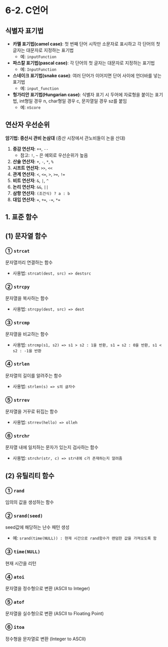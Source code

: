 # 6-2. C언어

## 식별자 표기법

- **카멜 표기법(camel case)**: 첫 번째 단어 시작만 소문자로 표시하고 각 단어의 첫 글자는 대문자로 지정하는 표기법
  - 예: `inputFunction`
- **파스칼 표기법(pascal case)**: 각 단어의 첫 글자는 대문자로 지정하는 표기법
  - 예: `InputFunction`
- **스네이크 표기법(snake case)**: 여러 단어가 이어지면 단어 사이에 언더바를 넣는 표기법
  - 예: `input_function`
- **헝가리안 표기법(Hungarian case)**: 식별자 표기 시 두어에 자료형을 붙이는 표기법, int형일 경우 n, char형일 경우 c, 문자열일 경우 sz를 붙임
  - 예: `nScore`

## 연산자 우선순위

**암기법: 증산시 관비 논삼대** (증산 시장에서 관노비들이 논을 산대)

1. **증감 연산자**: `++`, `--`
   - 참고: `!`, `~` 은 예외로 우선순위가 높음
2. **산술 연산자**: `+`, `-`, `*`, `%`
3. **시프트 연산자**: `>>`, `<<`
4. **관계 연산자**: `<`, `<=`, `>`, `>=`, `!=`
5. **비트 연산자**: `&`, `|`, `^`
6. **논리 연산자**: `&&`, `||`
7. **삼항 연산자**: `(조건식) ? a : b`
8. **대입 연산자**: `=`, `+=`, `-=`, `*=`

## 1. 표준 함수

## (1) 문자열 함수

### ① `strcat`
문자열끼리 연결하는 함수 
- 사용법: `strcat(dest, src) => destsrc`

### ② `strcpy`
문자열을 복사하는 함수
- 사용법: `strcpy(dest, src) => dest`

### ③ `strcmp`
문자열을 비교하는 함수
- 사용법: `strcmp(s1, s2) => s1 > s2 : 1을 반환, s1 = s2 : 0을 반환, s1 < s2 : -1을 반환`

### ④ `strlen`
문자열의 길이를 알려주는 함수
- 사용법: `strlen(s) => s의 글자수`

### ⑤ `strrev`
문자열을 거꾸로 뒤집는 함수
- 사용법: `strrev(hello) => olleh`

### ⑥ `strchr`
문자열 내에 일치하는 문자가 있는지 검사하는 함수
- 사용법: `strchr(str, c) => str내에 c가 존재하는지 알려줌`

## (2) 유틸리티 함수

### ① `rand`
임의의 값을 생성하는 함수

### ② `srand(seed)`
seed값에 해당하는 난수 패턴 생성
- 예: `srand(time(NULL)) : 현재 시간으로 rand함수가 랜덤한 값을 가져오도록 함`

### ③ `time(NULL)`
현재 시간을 리턴

### ④ `atoi`
문자열을 정수형으로 변환 (ASCII to Integer)

### ⑤ `atof`
문자열을 실수형으로 변환 (ASCII to Floating Point)

### ⑥ `itoa`
정수형을 문자열로 변환 (Integer to ASCII)
